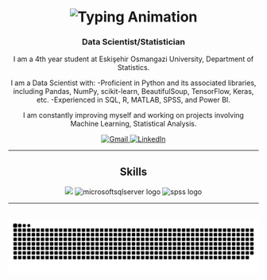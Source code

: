 <h1 align="center">
    <img src="https://readme-typing-svg.herokuapp.com/?font=Righteous&size=35&center=true&vCenter=true&width=500&height=70&duration=4000&lines=Hi+There!+👋;+I'm+Deniz+ÜNLÜ!;" alt="Typing Animation">
</h1>

<h3 align="center">Data Scientist/Statistician</h3>

<div align="center">
    <p>I am a 4th year student at Eskişehir Osmangazi University, Department of Statistics.

I am a Data Scientist with:
-Proficient in Python and its associated libraries, including Pandas, NumPy, scikit-learn, BeautifulSoup, TensorFlow, Keras, etc.
-Experienced in SQL, R, MATLAB, SPSS, and Power BI.

I am constantly improving myself and working on projects involving Machine Learning, Statistical Analysis.</p>
</div>

<div align="center">
    <a href="mailto:denizstatistics@gmail.com">
        <img src="https://img.shields.io/badge/Gmail-333333?style=for-the-badge&logo=gmail&logoColor=red" alt="Gmail">
    </a>
    <a href="https://www.linkedin.com/in/deniz-%C3%BCnl%C3%BC-5a5036244/" target="_blank">
        <img src="https://img.shields.io/badge/LinkedIn-0077B5?style=for-the-badge&logo=linkedin&logoColor=white" alt="LinkedIn">
    </a>
</div>

<hr />

<h2 align="center">Skills</h2>

<div align="center">
    <img src="https://skillicons.dev/icons?i=python,matlab,r,sqlite,mysql,c,cpp" />
    <img src="https://cdn.jsdelivr.net/gh/devicons/devicon/icons/microsoftsqlserver/microsoftsqlserver-plain.svg" height="40" alt="microsoftsqlserver logo" />
    <img src="https://cdn.jsdelivr.net/gh/devicons/devicon/icons/spss/spss-original.svg" height="40" alt="spss logo" />
</div>

<hr />

<div align="center">
    <br>
    <img alt="snake eating my contributions" src="https://raw.githubusercontent.com/salesp07/salesp07/output/github-contribution-grid-snake.svg" />
    <br><br><br>
</div>

